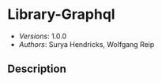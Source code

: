 Library-Graphql
=====

* *Versions*: 1.0.0
* *Authors*: Surya Hendricks, Wolfgang Reip

Description
----


